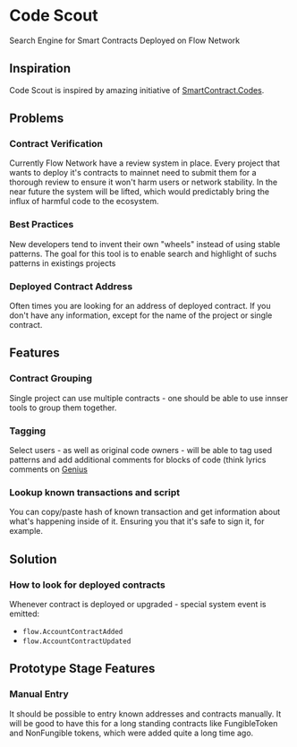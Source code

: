 # Code Scout
Search Engine for Smart Contracts Deployed on Flow Network

## Inspiration
Code Scout is inspired by amazing initiative of [SmartContract.Codes](https://hackmd.io/@T6Wf5EsOQKe-6wyPjJPtuw/ryEjJvUkB).

## Problems

### Contract Verification
Currently Flow Network have a review system in place. Every project that wants to deploy it's contracts to mainnet need to submit them for a thorough review to ensure it won't harm users or network stability. In the near future the system will be lifted, which would predictably bring the influx of harmful code to the ecosystem.

### Best Practices
New developers tend to invent their own "wheels" instead of using stable patterns. The goal for this tool is to enable search and highlight of suchs patterns in existings projects

### Deployed Contract Address
Often times you are looking for an address of deployed contract. If you don't have any information, except for the name of the project or single contract.


## Features
### Contract Grouping
Single project can use multiple contracts - one should be able to use innser tools to group them together.

### Tagging
Select users - as well as original code owners - will be able to tag used patterns and add additional comments for blocks of code (think lyrics comments on [Genius](https://genius.com/Spice-genie-lyrics)

### Lookup known transactions and script
You can copy/paste hash of known transaction and get information about what's happening inside of it. Ensuring you that it's safe to sign it, for example.

## Solution
### How to look for deployed contracts
Whenever contract is deployed or upgraded - special system event is emitted: 
- `flow.AccountContractAdded`
- `flow.AccountContractUpdated`


## Prototype Stage Features
### Manual Entry
It should be possible to entry known addresses and contracts manually. It will be good to have this for a long standing contracts like FungibleToken and NonFungible tokens, which were added quite a long time ago.
